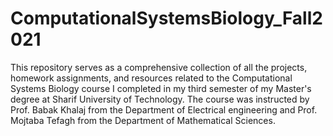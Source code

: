 # ComputationalSystemsBiology_Fall2021

This repository serves as a comprehensive collection of all the projects, homework assignments, and resources related to the Computational Systems Biology course I completed in my third semester of my Master's degree at Sharif University of Technology. The course was instructed by Prof. Babak Khalaj from the Department of Electrical engineering and Prof. Mojtaba Tefagh from the Department of Mathematical Sciences.
